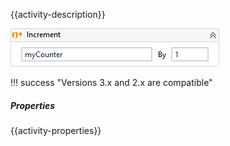 {{activity-description}}

![](../img/activities/Increment.png)

!!! success "Versions 3.x and 2.x are compatible"
    
##### Properties

{{activity-properties}}